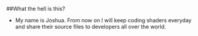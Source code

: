 ##What the hell is this?
* My name is Joshua. From now on I will keep coding shaders everyday and share their source files to developers all over the world. 